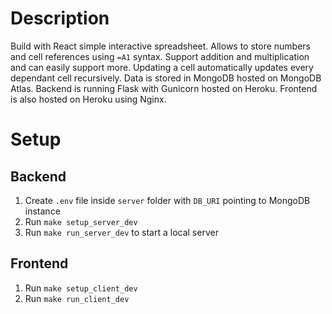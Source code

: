 # Description

Build with React simple interactive spreadsheet. Allows to store numbers and cell references using `=A1` syntax.
Support addition and multiplication and can easily support more. Updating a cell automatically updates every
dependant cell recursively. Data is stored in MongoDB hosted on MongoDB Atlas. Backend is running Flask
with Gunicorn hosted on Heroku. Frontend is also hosted on Heroku using Nginx.

# Setup

## Backend

1. Create `.env` file inside `server` folder with `DB_URI` pointing to MongoDB instance
2. Run `make setup_server_dev`
3. Run `make run_server_dev` to start a local server

## Frontend

1. Run `make setup_client_dev`
2. Run `make run_client_dev`
